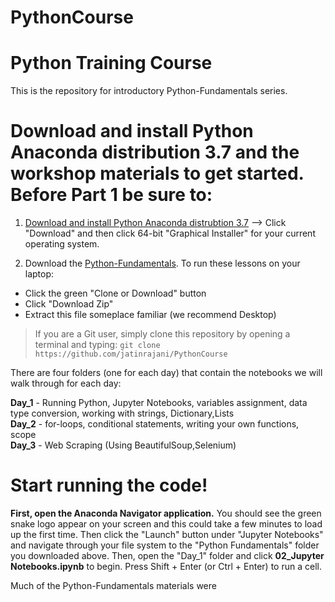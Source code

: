 # PythonCourse
# Python Training Course

This is the repository for  introductory Python-Fundamentals series. 

# Download and install Python Anaconda distribution 3.7 and the workshop materials to get started. Before Part 1 be sure to: 

1. [Download and install Python Anaconda distrubtion 3.7](https://www.anaconda.com/products/individual) --> Click "Download" and then click 64-bit "Graphical Installer" for your current operating system.

2. Download the [Python-Fundamentals](https://github.com/python-course). To run these lessons on your laptop: 

* Click the green "Clone or Download" button
* Click "Download Zip"
* Extract this file someplace familiar (we recommend Desktop) 


> If you are a Git user, simply clone this repository by opening a terminal and typing: `git clone https://github.com/jatinrajani/PythonCourse`


There are four folders (one for each day) that contain the notebooks we will walk through for each day: 

**Day_1** - Running Python, Jupyter Notebooks, variables assignment, data type conversion, working with strings, Dictionary,Lists  
**Day_2** -  for-loops, conditional statements, writing your own functions, scope  
**Day_3** - Web Scraping (Using BeautifulSoup,Selenium)  
# Start running the code!

**First, open the Anaconda Navigator application.** You should see the green snake logo appear on your screen and this could take a few minutes to load up the first time. Then click the "Launch" button under "Jupyter Notebooks" and navigate through your file system to the "Python Fundamentals" folder you downloaded above. Then, open the "Day_1" folder and click **02_Jupyter Notebooks.ipynb** to begin. Press Shift + Enter (or Ctrl + Enter) to run a cell.

Much of the Python-Fundamentals materials were 
